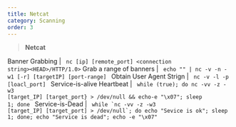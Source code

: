 ```yaml
---
title: Netcat
category: Scanning
order: 3
---
```


> **Netcat**

Banner Grabbing | <code> nc [ip] [remote_port] &#60;connection string&#62;&#60;HEAD&#62;/HTTP/1.0&#62;</code>
Grab a range of banners | <code> echo "" &#124; nc -v -n -w1 [-r] [targetIP] [port-range] </code>
Obtain User Agent Strign | <code> nc -v -l -p [loacl_port] </code>
Service-is-alive Heartbeat | <code> while (true); do nc -vv -z -w3 [target_IP] [target_port} > /dev/null && echo-e "\x07"; sleep 1; done </code>
Service-is-Dead | <code> while &#96;nc -vv -z -w3 [target_IP] [target_port] > /dev/null&#96;; do echo "Sevice is ok"; sleep 1; done; echo "Service is dead"; echo -e "\x07" </code>




